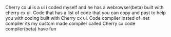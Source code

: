 Cherry cx ui is a ui i coded myself and he has a webrowser(beta) built with cherry cx ui. Code that has a list of code that you can copy and past to help you with coding
built with Cherry cx ui. Code compiler insted of .net compiler its my custom made compiler called Cherry cx code compiler(beta) have fun

